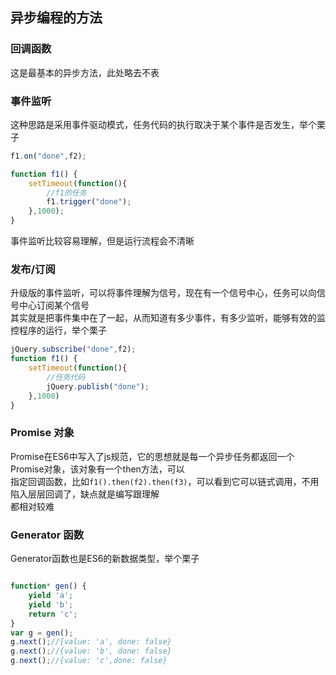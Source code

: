 ## 异步编程的方法

### 回调函数

这是最基本的异步方法，此处略去不表

### 事件监听

这种思路是采用事件驱动模式，任务代码的执行取决于某个事件是否发生，举个栗子

```javascript
f1.on("done",f2);

function f1() {
	setTimeout(function(){
		//f1的任务
		f1.trigger("done");
	},1000);
}
```

事件监听比较容易理解，但是运行流程会不清晰

### 发布/订阅

升级版的事件监听，可以将事件理解为信号，现在有一个信号中心，任务可以向信号中心订阅某个信号  
其实就是把事件集中在了一起，从而知道有多少事件，有多少监听，能够有效的监控程序的运行，举个栗子

```javascript
jQuery.subscribe("done",f2);
function f1() {
	setTimeout(function(){
		//任务代码
		jQuery.publish("done");
	},1000)
}
```

### Promise 对象

Promise在ES6中写入了js规范，它的思想就是每一个异步任务都返回一个Promise对象，该对象有一个then方法，可以   
指定回调函数，比如`f1().then(f2).then(f3)`，可以看到它可以链式调用，不用陷入层层回调了，缺点就是编写跟理解   
都相对较难

### Generator 函数

Generator函数也是ES6的新数据类型，举个栗子

```javascript

function* gen() {
	yield 'a';
	yield 'b';
	return 'c';
}
var g = gen();
g.next();//{value: 'a', done: false}
g.next();//{value: 'b', done: false}
g.next();//{value: 'c',done: false}


























